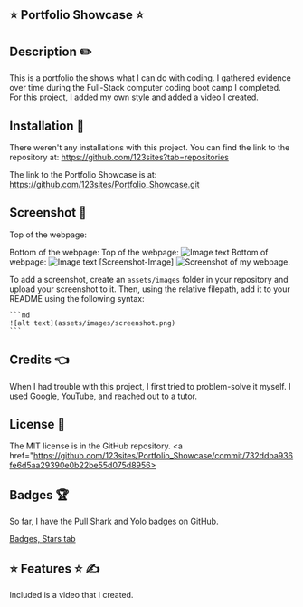 ## ⭐ Portfolio Showcase ⭐

<a name="Title"></a>

## Description ✏️

This is a portfolio the shows what I can do with coding.  I gathered evidence over time during the Full-Stack computer coding boot camp I completed.  For this project, I added my own style and added a video I created.

## Installation 🔑

There weren't any installations with this project.  You can find the link to the repository at:
https://github.com/123sites?tab=repositories

The link to the Portfolio Showcase is at:
https://github.com/123sites/Portfolio_Showcase.git

## Screenshot 🎯

Top of the webpage:

Bottom of the webpage:
Top of the webpage:
![Image text](    )
Bottom of webpage:
![Image text](https://user-images.githubusercontent.com/112774966/189451529-562bd28c-5945-49be-9e33-d77c5a18b6db.png)
[Screenshot-Image]
<img src="" alt="Screenshot of my webpage.">

To add a screenshot, create an `assets/images` folder in your repository and upload your screenshot to it. Then, using the relative filepath, add it to your README using the following syntax:

    ```md
    ![alt text](assets/images/screenshot.png)
    ```

## Credits 👈

  When I had trouble with this project, I first tried to problem-solve it myself.  I used Google, YouTube, and reached out to a tutor.  

## License 📝

The MIT license is in the GitHub repository.  <a href="https://github.com/123sites/Portfolio_Showcase/commit/732ddba936fe6d5aa29390e0b22be55d075d8956>

## Badges 🏆

So far, I have the Pull Shark and Yolo badges on GitHub.

[Badges, Stars tab](https://github.com/123sites?tab=stars)

## ⭐ Features ⭐ ✍

Included is a video that I created.
